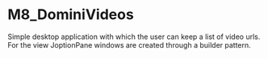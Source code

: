 # M8_DominiVideos
Simple desktop application with which the user can keep a list of video urls. For the view JoptionPane windows are created through a builder pattern.
